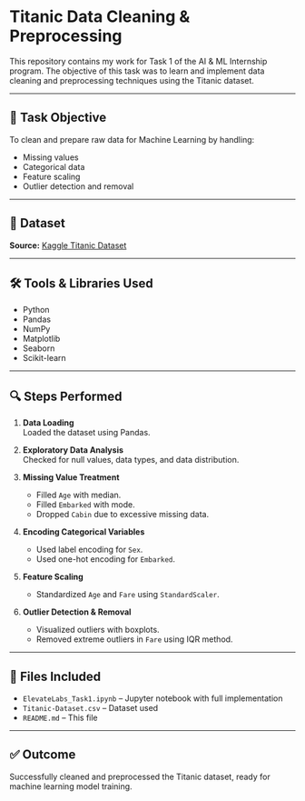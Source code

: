 # Titanic Data Cleaning & Preprocessing

This repository contains my work for Task 1 of the AI & ML Internship program. The objective of this task was to learn and implement data cleaning and preprocessing techniques using the Titanic dataset.

---

## 📝 Task Objective

To clean and prepare raw data for Machine Learning by handling:
- Missing values
- Categorical data
- Feature scaling
- Outlier detection and removal

---

## 📂 Dataset

**Source:** [Kaggle Titanic Dataset](https://www.kaggle.com/datasets/yasserh/titanic-dataset)

---

## 🛠 Tools & Libraries Used

- Python
- Pandas
- NumPy
- Matplotlib
- Seaborn
- Scikit-learn

---

## 🔍 Steps Performed

1. **Data Loading**  
   Loaded the dataset using Pandas.

2. **Exploratory Data Analysis**  
   Checked for null values, data types, and data distribution.

3. **Missing Value Treatment**
   - Filled `Age` with median.
   - Filled `Embarked` with mode.
   - Dropped `Cabin` due to excessive missing data.

4. **Encoding Categorical Variables**
   - Used label encoding for `Sex`.
   - Used one-hot encoding for `Embarked`.

5. **Feature Scaling**
   - Standardized `Age` and `Fare` using `StandardScaler`.

6. **Outlier Detection & Removal**
   - Visualized outliers with boxplots.
   - Removed extreme outliers in `Fare` using IQR method.

---

## 📁 Files Included

- `ElevateLabs_Task1.ipynb` – Jupyter notebook with full implementation
- `Titanic-Dataset.csv` – Dataset used
- `README.md` – This file

---

## ✅ Outcome

Successfully cleaned and preprocessed the Titanic dataset, ready for machine learning model training.
